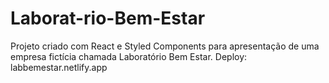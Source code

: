 # Laborat-rio-Bem-Estar
Projeto criado com React e Styled Components para apresentação de uma empresa fictícia chamada Laboratório Bem Estar.
Deploy: labbemestar.netlify.app

